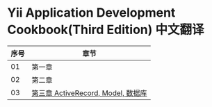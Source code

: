 # Yii Application Development Cookbook(Third Edition) 中文翻译

| 序号 | 章节 |
|--|--|
| 01 | 第一章 |
| 02 | 第二章 |
| 03 | [第三章 ActiveRecord, Model, 数据库](chapters/chapter-03/chapter-03.md) |
